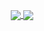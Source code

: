 <p align="center">
   <a href="https://github.com/fekenzofugi">
   <img align="center" src="https://github-readme-stats.vercel.app/api?username=fekenzofugi&show_icons=true&theme=dark&line_height=25&include_all_commits=true"/>
   </a>

   <a href="https://github.com/fekenzofugi">
      <img align="center" src="https://github-readme-streak-stats.herokuapp.com/?user=fekenzofugi&theme=dark&line_height=33"/>
   </a>
</p>


